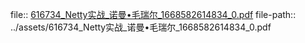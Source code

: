 file:: [616734_Netty实战_诺曼•毛瑞尔_1668582614834_0.pdf](../assets/616734_Netty实战_诺曼•毛瑞尔_1668582614834_0.pdf)
file-path:: ../assets/616734_Netty实战_诺曼•毛瑞尔_1668582614834_0.pdf
